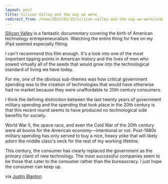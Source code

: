 ```yaml
---
layout: post
title: Silicon Valley and the way we were
redirect_from: /home/2013/02/15/silicon-valley-and-the-way-we-were/index.html
---
```

<p><a href="http://www.pbs.org/wgbh/americanexperience/films/silicon/player/">Silicon Valley</a> is a fantastic documentary covering the birth of American technology entrepreneurialism. Watching the entire thing for free on my iPad seemed especially fitting.</p>

<p>I can't recommend this film enough. It's a look into one of the most important tipping points in American history and the lives of men who sowed virtually all of the seeds that would grow into the technological standard of living we have today.</p>

<p>For me, one of the obvious sub-themes was how critical government spending was to the creation of technologies that would have otherwise had no market because they were unaffordable to 20th century consumers. </p>

<p>I think the defining distinction between the last twenty years of government military spending and the spending that took place in the 20th century is that this recent round seems to have produced no technological side benefits for society. </p>

<p>World War II, the space race, and even the Cold War of the 20th century were all boons for the American economy—intentional or not. Post-1980s military spending has only served to buy a nice, heavy yoke that will likely adorn the middle class's neck for the rest of my working lifetime. </p>

<p>This century, the consumer has clearly replaced the government as the primary client of new technology. The most successful companies seem to be those that cater to the consumer rather than the bureaucracy. I just hope the consumer can keep up.</p>

<p>via <a href="http://hypertext.net/2013/02/pbs-silicon-valley/">Justin Blanton</a></p>
